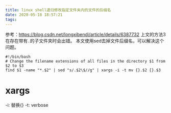 ```yaml
---
title: linux shell递归修改指定文件夹内的文件的后缀名
date: 2020-05-18 18:57:21
tags:
---
```


参考：<https://blog.csdn.net/longxibendi/article/details/6387732>
上文的方法3在存在带有`.`的子文件夹时会出错。
本文使用sed去掉文件后缀名，可以解决这个问题。
```shell
#!/bin/bash
# Change the filename extensions of all files in the directory $1 from $2 to $3
find $1 -name "*.$2" | sed "s/.$2\$//g" | xargs -i -t mv {}.$2 {}.$3
```
# xargs
-i: 替换{}
-t: verbose
